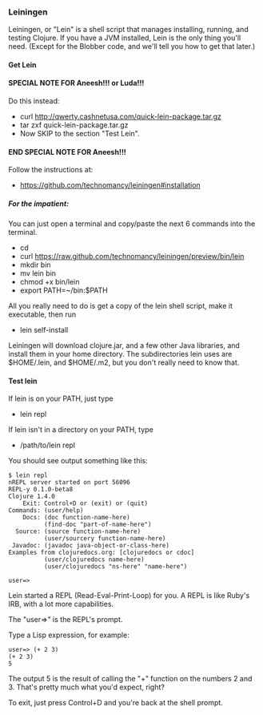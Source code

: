 ### Leiningen

Leiningen, or "Lein" is a shell script that manages installing, running, and testing Clojure.
If you have a JVM installed, Lein is the only thing you'll need.
(Except for the Blobber code, and we'll tell you how to get that later.)
 
#### Get Lein

#### SPECIAL NOTE FOR Aneesh!!! or Luda!!!
Do this instead:
* curl http://qwerty.cashnetusa.com/quick-lein-package.tar.gz
* tar zxf quick-lein-package.tar.gz
* Now SKIP to the section "Test Lein".  
#### END SPECIAL NOTE FOR Aneesh!!!

Follow the instructions at:
* https://github.com/technomancy/leiningen#installation

##### For the impatient:
You can just open a terminal and copy/paste the next 6 commands into the terminal.
* cd
* curl https://raw.github.com/technomancy/leiningen/preview/bin/lein
* mkdir bin
* mv lein bin
* chmod +x bin/lein
* export PATH=~/bin:$PATH

All you really need to do is get a copy of the lein shell script, make it executable,
then run

* lein self-install

Leiningen will download clojure.jar, and a few other Java libraries, and install them
in your home directory.  The subdirectories lein uses are $HOME/.lein, and $HOME/.m2,
but you don't really need to know that.

#### Test lein

If lein is on your PATH, just type

* lein repl

If lein isn't in a directory on your PATH, type

* /path/to/lein repl

You should see output something like this:

    $ lein repl
    nREPL server started on port 56096
    REPL-y 0.1.0-beta8
    Clojure 1.4.0
        Exit: Control+D or (exit) or (quit)
    Commands: (user/help)
        Docs: (doc function-name-here)
              (find-doc "part-of-name-here")
      Source: (source function-name-here)
              (user/sourcery function-name-here)
     Javadoc: (javadoc java-object-or-class-here)
    Examples from clojuredocs.org: [clojuredocs or cdoc]
              (user/clojuredocs name-here)
              (user/clojuredocs "ns-here" "name-here")
    
    user=> 

Lein started a REPL (Read-Eval-Print-Loop) for you.  A REPL is like Ruby's IRB, 
with a lot more capabilities.

The "user=>" is the REPL's prompt.

Type a Lisp expression, for example:

    user=> (+ 2 3)
    (+ 2 3)
    5

The output 5 is the result of calling the "+" function on the numbers 2 and 3.
That's pretty much what you'd expect, right?

To exit, just press Control+D and you're back at the shell prompt.

